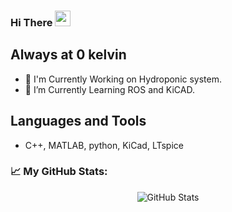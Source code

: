 ### Hi There <img src="https://media.giphy.com/media/hvRJCLFzcasrR4ia7z/giphy.gif" width="25px">

## Always at 0 kelvin

- 🔭 I'm Currently Working on Hydroponic system.
- 🌱 I’m Currently Learning ROS and KiCAD.

## Languages and Tools
- C++, MATLAB, python, KiCad, LTspice
### 📈 My GitHub Stats:
<p align="center"> <img align="center" alt="GitHub Stats" src="https://github-readme-stats.vercel.app/api?username=thilaksaiK&show_icons=true&count_private=true&theme=gotham&hide_border=false" />
